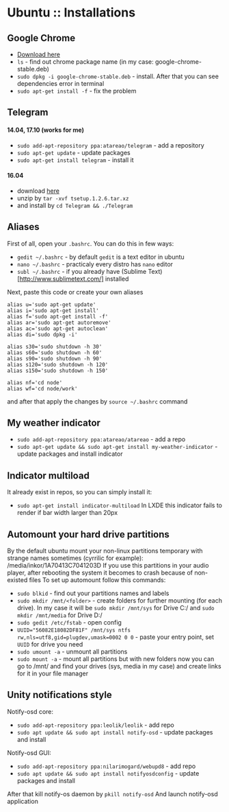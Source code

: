 # Ubuntu :: Installations

## Google Chrome
- [Download here](https://www.google.com/chrome/browser/desktop/index.html)
- `ls` - find out chrome package name (in my case: google-chrome-stable.deb)
- `sudo dpkg -i google-chrome-stable.deb` - install. After that you can see dependencies error in terminal
- `sudo apt-get install -f` - fix the problem

## Telegram
#### 14.04, 17.10 (works for me)
- `sudo add-apt-repository ppa:atareao/telegram` - add a repository
- `sudo apt-get update` - update packages
- `sudo apt-get install telegram` - install it
#### 16.04
- download [here](https://desktop.telegram.org/)
- unzip by `tar -xvf tsetup.1.2.6.tar.xz`
- and install by `cd Telegram && ./Telegram`

## Aliases
First of all, open your `.bashrc`. You can do this in few ways:
- `gedit ~/.bashrc` - by default `gedit` is a text editor in ubuntu
- `nano ~/.bashrc` - practicaly every distro has `nano` editor
- `subl ~/.bashrc` - if you already have (Sublime Text)[http://www.sublimetext.com/] installed

Next, paste this code or create your own aliases
```
alias u='sudo apt-get update'
alias i='sudo apt-get install'
alias f='sudo apt-get install -f'
alias ar='sudo apt-get autoremove'
alias ac='sudo apt-get autoclean'
alias di='sudo dpkg -i'
 
alias s30='sudo shutdown -h 30'
alias s60='sudo shutdown -h 60'
alias s90='sudo shutdown -h 90'
alias s120='sudo shutdown -h 120'
alias s150='sudo shutdown -h 150'
 
alias nf='cd node'
alias wf='cd node/work'
```

and after that apply the changes by `source ~/.bashrc` command

## My weather indicator
- `sudo add-apt-repository ppa:atareao/atareao` - add a repo
- `sudo apt-get update && sudo apt-get install my-weather-indicator` - update packages and install indicator

## Indicator multiload
It already exist in repos, so you can simply install it:
- `sudo apt-get install indicator-multiload`
In LXDE this indicator fails to render if bar width larger than 20px

## Automount your hard drive partitions
By the default ubuntu mount your non-linux partitions temporary with strange names sometimes (cyrrilic for example): /media/inkor/1A70413C7041203D
If you use this partitions in your audio player, after rebooting the system it becomes to crash because of non-existed files
To set up automount follow this commands:
- `sudo blkid` - find out your partitions names and labels
- `sudo mkdir /mnt/<folder>` - create folders for further mounting (for each drive). In my case it will be `sudo mkdir /mnt/sys` for Drive C:/ and `sudo mkdir /mnt/media` for Drive D:/
- `sudo gedit /etc/fstab` - open config
- `UUID="56082E18082DF81F" /mnt/sys ntfs rw,nls=utf8,gid=plugdev,umask=0002 0 0` - paste your entry point, set `UUID` for drive you need
- `sudo umount -a` - unmount all partitions
- `sudo mount -a` - mount all partitions but with new folders
now you can go to /mnt/ and find your drives (sys, media in my case) and create links for it in your file manager

## Unity notifications style
Notify-osd core:
- `sudo add-apt-repository ppa:leolik/leolik` - add repo
- `sudo apt update && sudo apt install notify-osd` - update packages and install

Notify-osd GUI:
- `sudo add-apt-repository ppa:nilarimogard/webupd8` - add repo
- `sudo apt update && sudo apt install notifyosdconfig` - update packages and install

After that kill notify-os daemon by `pkill notify-osd`
And launch notify-osd application
